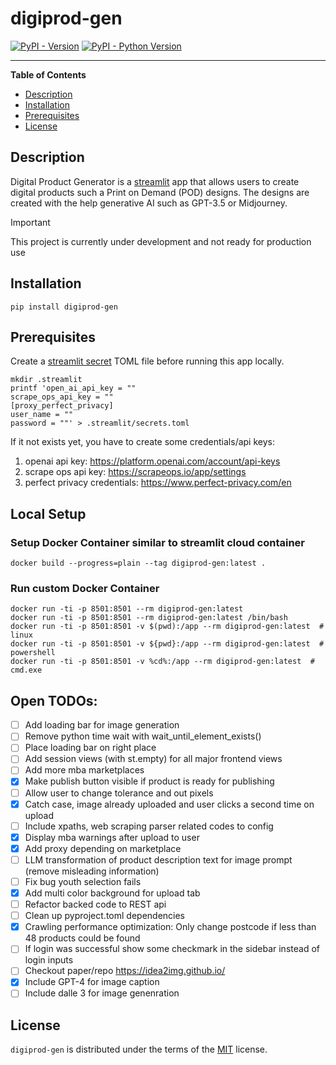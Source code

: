 # digiprod-gen

[![PyPI - Version](https://img.shields.io/pypi/v/digiprod-gen.svg)](https://pypi.org/project/digiprod-gen)
[![PyPI - Python Version](https://img.shields.io/pypi/pyversions/digiprod-gen.svg)](https://pypi.org/project/digiprod-gen)

-----

**Table of Contents**

- [Description](#description)
- [Installation](#installation)
- [Prerequisites](#prerequisites)
- [License](#license)

## Description
Digital Product Generator is a [streamlit](https://streamlit.io) app that allows users to create digital products such a Print on Demand (POD) designs.
The designs are created with the help generative AI such as GPT-3.5 or Midjourney.

> [!IMPORTANT]  
> This project is currently under development and not ready for production use

## Installation

```console
pip install digiprod-gen
```

## Prerequisites
Create a [streamlit secret](https://docs.streamlit.io/streamlit-community-cloud/get-started/deploy-an-app/connect-to-data-sources/secrets-management) TOML file before running this app locally.
```console
mkdir .streamlit
printf 'open_ai_api_key = ""
scrape_ops_api_key = ""
[proxy_perfect_privacy]
user_name = ""
password = ""' > .streamlit/secrets.toml
```
If it not exists yet, you have to create some credentials/api keys:
1. openai api key: https://platform.openai.com/account/api-keys
2. scrape ops api key: https://scrapeops.io/app/settings
3. perfect privacy credentials: https://www.perfect-privacy.com/en

## Local Setup
### Setup Docker Container similar to streamlit cloud container
```console
docker build --progress=plain --tag digiprod-gen:latest .
```

### Run custom Docker Container

```console
docker run -ti -p 8501:8501 --rm digiprod-gen:latest
docker run -ti -p 8501:8501 --rm digiprod-gen:latest /bin/bash
docker run -ti -p 8501:8501 -v $(pwd):/app --rm digiprod-gen:latest  # linux
docker run -ti -p 8501:8501 -v ${pwd}:/app --rm digiprod-gen:latest  # powershell
docker run -ti -p 8501:8501 -v %cd%:/app --rm digiprod-gen:latest  # cmd.exe
```


## Open TODOs:

- [ ] Add loading bar for image generation
- [ ] Remove python time wait with wait_until_element_exists()
- [ ] Place loading bar on right place
- [ ] Add session views (with st.empty) for all major frontend views
- [ ] Add more mba marketplaces
- [x] Make publish button visible if product is ready for publishing
- [ ] Allow user to change tolerance and out pixels
- [x] Catch case, image already uploaded and user clicks a second time on upload
- [ ] Include xpaths, web scraping parser related codes to config
- [x] Display mba warnings  after upload to user
- [x] Add proxy depending on marketplace
- [ ] LLM transformation of product description text for image prompt (remove misleading information)
- [ ] Fix bug youth selection fails
- [x] Add multi color background for upload tab
- [ ] Refactor backed code to REST api
- [ ] Clean up pyproject.toml dependencies
- [x] Crawling performance optimization: Only change postcode if less than 48 products could be found  
- [ ] If login was successful show some checkmark in the sidebar instead of login inputs
- [ ] Checkout paper/repo https://idea2img.github.io/
- [x] Include GPT-4 for image caption
- [ ] Include dalle 3 for image genenration

## License

`digiprod-gen` is distributed under the terms of the [MIT](https://spdx.org/licenses/MIT.html) license.
